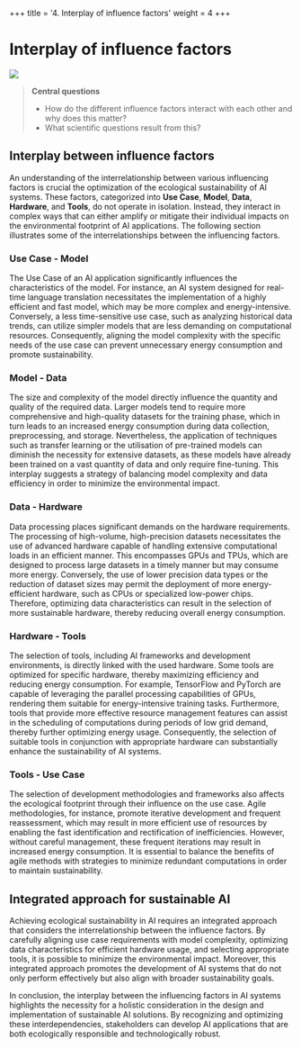 +++
title = '4. Interplay of influence factors'
weight = 4
+++
# Interplay of influence factors
![](../figures/placeholder_green_ai_impact_factors_interconnected.png)

> **Central questions**  
> - How do the different influence factors interact with each other and why does this matter?
> - What scientific questions result from this?

## Interplay between influence factors
An understanding of the interrelationship between various influencing factors is crucial the optimization of the ecological sustainability of AI systems. These factors, categorized into __Use Case__, __Model__, __Data__, __Hardware__, and __Tools__, do not operate in isolation. Instead, they interact in complex ways that can either amplify or mitigate their individual impacts on the environmental footprint of AI applications. The following section illustrates some of the interrelationships between the influencing factors.

### Use Case - Model
The Use Case of an AI application significantly influences the characteristics of the model. For instance, an AI system designed for real-time language translation necessitates the implementation of a highly efficient and fast model, which may be more complex and energy-intensive. Conversely, a less time-sensitive use case, such as analyzing historical data trends, can utilize simpler models that are less demanding on computational resources. Consequently, aligning the model complexity with the specific needs of the use case can prevent unnecessary energy consumption and promote sustainability.

### Model - Data
The size and complexity of the model directly influence the quantity and quality of the required data. Larger models tend to require more comprehensive and high-quality datasets for the training phase, which in turn leads to an increased energy consumption during data collection, preprocessing, and storage. Nevertheless, the application of techniques such as transfer learning or the utilisation of pre-trained models can diminish the necessity for extensive datasets, as these models have already been trained on a vast quantity of data and only require fine-tuning. This interplay suggests a strategy of balancing model complexity and data efficiency in order to minimize the environmental impact.

### Data - Hardware
Data processing places significant demands on the hardware requirements. The processing of high-volume, high-precision datasets necessitates the use of advanced hardware capable of handling extensive computational loads in an efficient manner. This encompasses GPUs and TPUs, which are designed to process large datasets in a timely manner but may consume more energy. Conversely, the use of lower precision data types or the reduction of dataset sizes may permit the deployment of more energy-efficient hardware, such as CPUs or specialized low-power chips. Therefore, optimizing data characteristics can result in the selection of more sustainable hardware, thereby reducing overall energy consumption.

### Hardware - Tools
The selection of tools, including AI frameworks and development environments, is directly linked with the used hardware. Some tools are optimized for specific hardware, thereby maximizing efficiency and reducing energy consumption. For example, TensorFlow and PyTorch are capable of leveraging the parallel processing capabilities of GPUs, rendering them suitable for energy-intensive training tasks. Furthermore, tools that provide more effective resource management features can assist in the scheduling of computations during periods of low grid demand, thereby further optimizing energy usage. Consequently, the selection of suitable tools in conjunction with appropriate hardware can substantially enhance the sustainability of AI systems.

### Tools - Use Case
The selection of development methodologies and frameworks also affects the ecological footprint through their influence on the use case. Agile methodologies, for instance, promote iterative development and frequent reassessment, which may result in more efficient use of resources by enabling the fast identification and rectification of inefficiencies. However, without careful management, these frequent iterations may result in increased energy consumption. It is essential to balance the benefits of agile methods with strategies to minimize redundant computations in order to maintain sustainability.

## Integrated approach for sustainable AI
Achieving ecological sustainability in AI requires an integrated approach that considers the interrelationship between the influence factors. By carefully aligning use case requirements with model complexity, optimizing data characteristics for efficient hardware usage, and selecting appropriate tools, it is possible to minimize the environmental impact. Moreover, this integrated approach promotes the development of AI systems that do not only perform effectively but also align with broader sustainability goals.

In conclusion, the interplay between the influencing factors in AI systems highlights the necessity for a holistic consideration in the design and implementation of sustainable AI solutions. By recognizing and optimizing these interdependencies, stakeholders can develop AI applications that are both ecologically responsible and technologically robust.